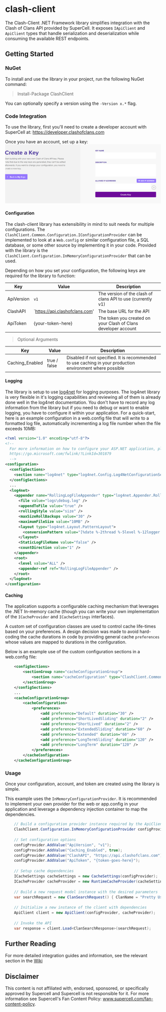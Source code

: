 # clash-client
The Clash-Client .NET Framework library simplifies integration with the Clash of Clans API provided by SuperCell.  It exposes `IApiClient` and `ApiClient` types that handle serialization and deserialization while consuming the available REST endpoints.

## Getting Started

### NuGet

To install and use the library in your project, run the following NuGet command:
> Install-Package ClashClient

You can optionally specify a version using the `-Version x.*` flag.

### Code Integration

To use the library, first you'll need to create a developer account with SuperCell at: https://developer.clashofclans.com

Once you have an account, set up a key:
![Create Token](resources/readme/create_token.png)

#### Configuration

The clash-client library has extensibility in mind to suit needs for multiple configurations.  The `ClashClient.Common.Configuration.IConfigurationProvider` can be implemented to look at a `Web.config` or similar configuration file, a SQL database, or some other source by implementing it in your code.
Provided with the library is the `ClashClient.Configuration.InMemoryConfigurationProvider` that can be used.

Depending on how you set your configuration, the following keys are required for the library to function:

|Key|Value|Description
|--|--|--|
|ApiVersion|`v1`|The version of the clash of clans API to use (currently v1)
|ClashAPI|`https://api.clashofclans.com'|The base URL for the API
|ApiToken|\{your-token-here\}|The token you created on your Clash of Clans developer account

> Optional Arguments

|Key|Value|Description
|--|--|--|
|Caching_Enabled|true / false|Disabled if not specified.  It is recommended to use caching in your production environment where possible

#### Logging

The library is setup to use [log4net](https://logging.apache.org/log4net/) for logging purposes.  The log4net library is very flexible in it's logging capabilities and reviewing all of them is already done well in the log4net documentation.  You don't have to record any log information from the library but if you need to debug or want to enable logging, you have to configure it within your application.  For a quick-start, here is an example configuration in a web.config file that will write to a formatted log file, automatically incrementing a log file number when the file exceeds 10MB:

```xml
<?xml version="1.0" encoding="utf-8"?>
<!--
  For more information on how to configure your ASP.NET application, please visit
  https://go.microsoft.com/fwlink/?LinkId=301879
  -->
<configuration>
  <configSections>
    <section name="log4net" type="log4net.Config.Log4NetConfigurationSectionHandler, log4net" />
  </configSections>
  ...
  <log4net>
    <appender name="RollingLogFileAppender" type="log4net.Appender.RollingFileAppender">
      <file value="logs\debug.log" />
      <appendToFile value="true" />
      <rollingStyle value="size" />
      <maxSizeRollBackups value="30" />
      <maximumFileSize value="10MB" />
      <layout type="log4net.Layout.PatternLayout">
        <conversionPattern value="[%date %-2thread %-5level %-12logger %-10method] %message%newline" />
      </layout>
      <StaticLogFileName value="false" />
      <countDirection value="1" />
    </appender>
    <root>
      <level value="ALL" />
      <appender-ref ref="RollingLogFileAppender" />
    </root>
  </log4net>
</configuration>
```

#### Caching

The application supports a configurable caching mechanism that leverages the .NET In-memory cache (though you can write your own implementation of the `ICacheProvider` and `ICacheSettings` interfaces).

A custom set of configuration classes are used to control cache life-times based on your preferences.  A design decision was made to avoid hard-coding the cache durations in code by providing general cache `preferences` whose values are mapped to durations in the configuration.

Below is an example use of the custom configuration sections in a web.config file:

```xml
    <configSections>
        <sectionGroup name="cacheConfigurationGroup">
            <section name="cacheConfiguration" type="ClashClient.Common.Caching.CacheConfigurationSection, ClashClient.Common" allowDefinition="Everywhere" allowLocation="true" />
        </sectionGroup>
    </configSections>
    ...
    <cacheConfigurationGroup>
        <cacheConfiguration>
            <preferences>
                <add preference="Default" duration="30" />
                <add preference="ShortLivedSliding" duration="2" />
                <add preference="ShortLived" duration="2" />
                <add preference="ExtendedSliding" duration="60" />
                <add preference="Extended" duration="60" />
                <add preference="LongTermSliding" duration="120" />
                <add preference="LongTerm" duration="120" />
            </preferences>
        </cacheConfiguration>
    </cacheConfigurationGroup>
```


### Usage

Once your configuration, account, and token are created using the library is simple.

This example uses the `InMemoryConfigurationProvider`.  It is recommended to implement your own provider for the web or app.config in your application and leverage a dependency injection container to map the dependencies.

```csharp
    // Build a configuration provider instance required by the ApiClient
    ClashClient.Configuration.InMemoryConfigurationProvider configProvider = new ClashClient.Configuration.InMemoryConfigurationProvider();
    
    // Set configuration options
    configProvider.AddValue("ApiVersion", "v1");
    configProvider.AddValue("Caching_Enabled", true);
    configProvider.AddValue("ClashAPI", "https://api.clashofclans.com");
    configProvider.AddValue("ApiToken", "{token-goes-here}");

    // Setup cache dependencies
    ICacheSettings cacheSettings = new CacheSettings(configProvider);
    ICacheProvider cacheProvider = new RuntimeCacheProvider(cacheSettings);
    
    // Build a new request model instance with the desired parameters
    var searchRequest = new ClanSearchRequest() { ClanName = "Pretty Useless", WarFrequency = WarFrequency.Unknown, MinimumMembers = 20, Limit = 20  };
    
    // Initialize a new instance of the client with dependencies
    ApiClient client = new ApiClient(configProvider, cacheProvider);
    
    // Invoke the API
    var response = client.Load<ClanSearchResponse>(searchRequest);
```

## Further Reading
For more detailed integration guides and information, see the relevant section in the [Wiki](https://github.com/xDaevax/clash-client/wiki)

## Disclaimer
This content is not affiliated with, endorsed, sponsored, or specifically approved by Supercell and Supercell is not responsible for it. For more information see Supercell's Fan Content Policy: www.supercell.com/fan-content-policy.

